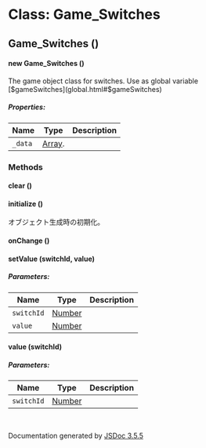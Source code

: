 # Class: Game_Switches

## Game_Switches ()

#### new Game_Switches ()

The game object class for switches. Use as global variable [$gameSwitches](global.html#$gameSwitches)

##### Properties:

| Name | Type | Description |
| --- | --- | --- |
| `_data` | [Array](Array.md).<Boolean> |  |

<dl>
</dl>

### Methods

#### clear ()

<dl>
</dl>

#### initialize ()

 オブジェクト生成時の初期化。
<dl>
</dl>

#### onChange ()

<dl>
</dl>

#### setValue (switchId, value)

##### Parameters:

| Name | Type | Description |
| --- | --- | --- |
| `switchId` | [Number](Number.md) |  |
| `value` | [Number](Number.md) |  |

<dl>
</dl>

#### value (switchId)

##### Parameters:

| Name | Type | Description |
| --- | --- | --- |
| `switchId` | [Number](Number.md) |  |

<dl>
</dl>
 <br>

  Documentation generated by [JSDoc 3.5.5](https://github.com/jsdoc3/jsdoc)
